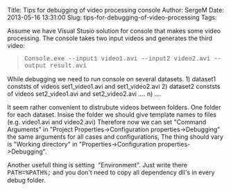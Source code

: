 Title: Tips for debugging of video processing console
Author: SergeM
Date: 2013-05-16 13:31:00
Slug: tips-for-debugging-of-video-processing
Tags: 

Assume we have Visual Stusio solution for console that makes some video processing.
The console takes two input videos and generates the third video:
<blockquote class="tr_bq"><span style="font-family: Courier New, Courier, monospace;">Console.exe --input1 video1.avi --input2 video2.avi --output result.avi</span></blockquote>While debugging we need to run console on several datasets.
1) dataset1 conststs of videos set1_video1.avi and set1_video2.avi
2) dataset2 conststs of videos set2_video1.avi and set2_video2.avi
....
n) ....

It seem rather convenient to distrubute videos between folders. One folder for each dataset. Insise the folder we should give template names to files (e.g. video1.avi and video2.avi)
Therefore now we can set "Command Arguments" in "Project Properties->Configuration properties->Debugging" the same arguments for all cases and configurations,
The thing should vary is "Working directory" in "Properties->Configuration properties->Debugging".


Another usefull thing is setting &nbsp;"Environment". Just write there
<span style="font-family: Courier New, Courier, monospace;">PATH=%PATH%;<path to dll></span>
and you don't need to copy all dependency dll's in every debug folder.&nbsp;</div>